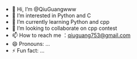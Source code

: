 - 👋 Hi, I’m @QiuGuangwww
- 👀 I’m interested in Python and C
- 🌱 I’m currently learning Python and cpp
- 💞️ I’m looking to collaborate on cpp contest
- 📫 How to reach me ：qiuguang753@gmail.com
- 😄 Pronouns: ...
- ⚡ Fun fact: ...

<!---
QiuGuangwww/QiuGuangwww is a ✨ special ✨ repository because its `README.md` (this file) appears on your GitHub profile.
You can click the Preview link to take a look at your changes.
--->
